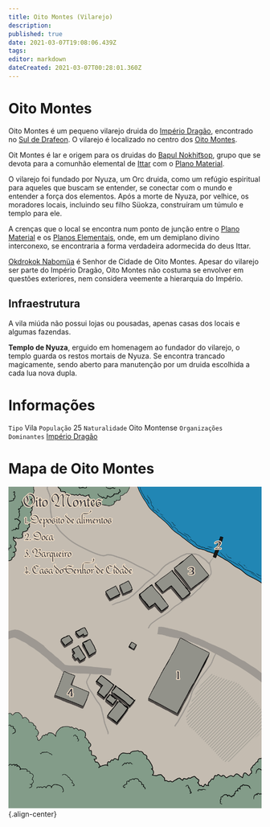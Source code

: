 ```yaml
---
title: Oito Montes (Vilarejo)
description: 
published: true
date: 2021-03-07T19:08:06.439Z
tags: 
editor: markdown
dateCreated: 2021-03-07T00:28:01.360Z
---
```


# Oito Montes
Oito Montes é um pequeno vilarejo druida do [Império Dragão](http://localhost/en/faccoes/nacoes/imperio-dragao), encontrado no [Sul de Drafeon](http://localhost/lugares/plano-material/drafeon/sul-de-drafeon). O vilarejo é localizado no centro dos [Oito Montes](http://localhost/en/lugares/plano-material/drafeon/sul-de-drafeon/oito-montes).

Oit Montes é lar e origem para os druidas do [Bapul Nokhit͡sop](/faccoes/faccoes-independentes/bapul-nokhitsop), grupo que se devota para a comunhão elemental de [Ittar](http://localhost/en/divindades/panteao-das-treze-estrelas/ittar) com o [Plano Material](http://localhost/lugares/plano-material).

O vilarejo foi fundado por Nyuza, um Orc druida, como um refúgio espiritual para aqueles que buscam se entender, se conectar com o mundo e entender a força dos elementos. Após a morte de Nyuza, por velhice, os moradores locais, incluindo seu filho Süokza, construíram um túmulo e templo para ele.

A crenças que o local se encontra num ponto de junção entre o [Plano Material](/lugares/plano-material) e os [Planos Elementais](http://localhost/lugares#planos-elementais), onde, em um demiplano divino interconexo, se encontraria a forma verdadeira adormecida do deus Ittar.

[Okdrokok Nabomüa](/individuos/okdokok-nabomua) é Senhor de Cidade de Oito Montes. Apesar do vilarejo ser parte do Império Dragão, Oito Montes não costuma se envolver em questões exteriores, nem considera veemente a hierarquia do Império.

## Infraestrutura
A vila miúda não possui lojas ou pousadas, apenas casas dos locais e algumas fazendas.

**Templo de Nyuza**, erguido em homenagem ao fundador do vilarejo, o templo guarda os restos mortais de Nyuza. Se encontra trancado magicamente, sendo aberto para manutenção por um druida escolhida a cada lua nova dupla.

# Informações
`Tipo` Vila 
`População` 25
`Naturalidade` Oito Montense
`Organizações Dominantes` [Império Dragão](http://localhost/faccoes/nacoes/imperio-dragao#imperio-dragao) 

# Mapa de Oito Montes
![oito_montes.jpg](/uploads/mapas/oito_montes.jpg){.align-center}